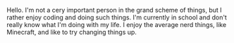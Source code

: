 Hello. I'm not a cery important person in the grand scheme of things, but I rather enjoy coding and doing such things. I'm currently in school and don't really know what I'm doing with my life. I enjoy the average nerd things, like Minecraft, and like to try changing things up.

<!---
speedy507MA/speedy507MA is a ✨ special ✨ repository because its `README.md` (this file) appears on your GitHub profile.
You can click the Preview link to take a look at your changes.
--->
